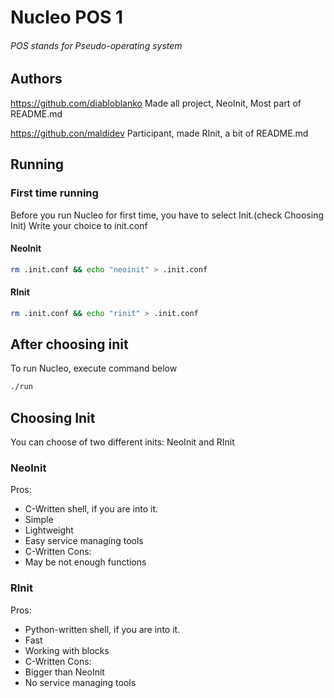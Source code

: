 # Nucleo POS 1
###### POS stands for Pseudo-operating system
## Authors
https://github.com/diabloblanko
Made all project, NeoInit, Most part of README.md

https://github.con/maldidev
Participant, made RInit, a bit of README.md

## Running
### First time running
Before you run Nucleo for first time, you have to select Init.(check Choosing Init)
Write your choice to init.conf
#### NeoInit
```bash
rm .init.conf && echo "neoinit" > .init.conf
```
#### RInit
```bash
rm .init.conf && echo "rinit" > .init.conf
```
## After choosing init
To run Nucleo, execute command below
```bash
./run
```
## Choosing Init
You can choose of two different inits: NeoInit and RInit
### NeoInit
Pros:
* C-Written shell, if you are into it.
* Simple
* Lightweight
* Easy service managing tools
* C-Written
Cons:
* May be not enough functions
### RInit
Pros:
* Python-written shell, if you are into it.
* Fast
* Working with blocks
* C-Written
Cons:
* Bigger than NeoInit
* No service managing tools